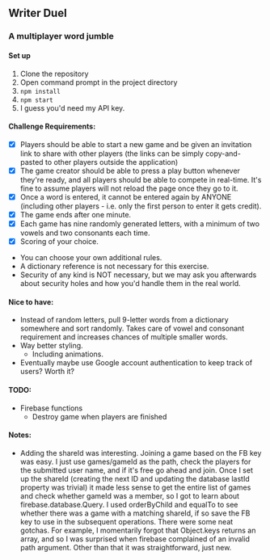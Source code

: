 ## Writer Duel
### A multiplayer word jumble
#### Set up
1. Clone the repository
2. Open command prompt in the project directory
3. `npm install`
4. `npm start`
5. I guess you'd need my API key.
#### Challenge Requirements:
- [x] Players should be able to start a new game and be given an invitation link to share with other players (the links can be simply copy-and-pasted to other players outside the application)
- [x] The game creator should be able to press a play button whenever they're ready, and all players should be able to compete in real-time. It's fine to assume players will not reload the page once they go to it.
- [x] Once a word is entered, it cannot be entered again by ANYONE (including other players - i.e. only the first person to enter it gets credit).
- [x] The game ends after one minute.
- [x] Each game has nine randomly generated letters, with a minimum of two vowels and two consonants each time.
- [x] Scoring of your choice.
- You can choose your own additional rules.
- A dictionary reference is not necessary for this exercise.
- Security of any kind is NOT necessary, but we may ask you afterwards about security holes and how you'd handle them in the real world.

#### Nice to have:
* Instead of random letters, pull 9-letter words from a dictionary somewhere and sort randomly. Takes care of vowel and consonant requirement and increases chances of multiple smaller words.
* Way better styling.
  * Including animations.
* Eventually maybe use Google account authentication to keep track of users? Worth it?

#### TODO:
* Firebase functions
  * Destroy game when players are finished

#### Notes:
* Adding the shareId was interesting. Joining a game based on the FB key was easy. I just use games/gameId as the path, check the players for the submitted user name, and if it's free go ahead and join. Once I set up the shareId (creating the next ID and updating the database lastId property was trivial) it made less sense to get the entire list of games and check whether gameId was a member, so I got to learn about firebase.database.Query. I used orderByChild and equalTo to see whether there was a game with a matching shareId, if so save the FB key to use in the subsequent operations. There were some neat gotchas. For example, I momentarily forgot that Object.keys returns an array, and so I was surprised when firebase complained of an invalid path argument. Other than that it was straightforward, just new.
